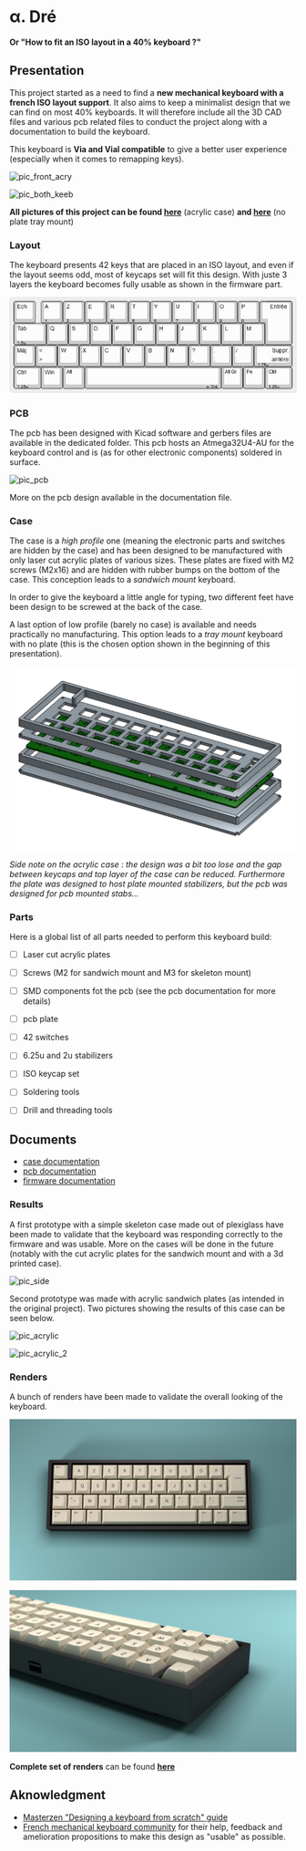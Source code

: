 # &#945;. Dré

__Or "How to fit an ISO layout in a 40% keyboard ?"__


## Presentation

This project started as a need to find a **new mechanical keyboard with a french ISO layout support**. It also aims to keep a minimalist design that we can find on most 40% keyboards. It will therefore include all the 3D CAD files and various pcb related files to conduct the project along with a documentation to build the keyboard.

This keyboard is __Via and Vial compatible__ to give a better user experience (especially when it comes to remapping keys).

![pic_front_acry](https://live.staticflickr.com/65535/51203419905_3eca348361_h.jpg)

![pic_both_keeb](https://live.staticflickr.com/65535/51201636772_a60945ec8e_h.jpg)

__All pictures of this project can be found [here](https://flic.kr/s/aHsmVLZSPn)__ (acrylic case) __and [here](https://flic.kr/s/aHsmVCqc8F)__ (no plate tray mount)

### Layout

The keyboard presents 42 keys that are placed in an ISO layout, and even if the layout seems odd, most of keycaps set will fit this design. With juste 3 layers the keyboard becomes fully usable as shown in the firmware part.

![alpha_dre_layout](docs/alpha_dre_layout.png)



### PCB

The pcb has been designed with Kicad software and gerbers files are available in the dedicated folder. This pcb hosts an Atmega32U4-AU for the keyboard control and is (as for other electronic components) soldered in surface. 

![pic_pcb](https://live.staticflickr.com/65535/51173328487_bfa592c227_h.jpg)

More on the pcb design available in the documentation file.

### Case

The case is a *high profile* one (meaning the electronic parts and switches are hidden by the case) and has been designed to be manufactured with only laser cut acrylic plates of various sizes. These plates are fixed with M2 screws (M2x16) and are hidden with rubber bumps on the bottom of the case. This conception leads to a *sandwich mount* keyboard.

In order to give the keyboard a little angle for typing, two different feet have been design to be screwed at the back of the case.

A last option of low profile (barely no case) is available and needs practically no manufacturing. This option leads to a *tray mount* keyboard with no plate (this is the chosen option shown in the beginning of this presentation).

![case_top_view](case/exploded_view_case.png)

*Side note on the acrylic case : the design was a bit too lose and the gap between keycaps and top layer of the case can be reduced. Furthermore the plate was designed to host plate mounted stabilizers, but the pcb was designed for pcb mounted stabs...*

### Parts

Here is a global list of all parts needed to perform this keyboard build:

- [ ] Laser cut acrylic plates
- [ ] Screws (M2 for sandwich mount and M3 for skeleton mount)
- [ ] SMD components fot the pcb (see the pcb documentation for more details)
- [ ] pcb plate
- [ ] 42 switches
- [ ] 6.25u and 2u stabilizers
- [ ] ISO keycap set
- [ ] Soldering tools
- [ ] Drill and threading tools


## Documents

- [case documentation](case/case_doc.md)
- [pcb documentation](pcb/pcb_doc.md)
- [firmware documentation](firmware/alpha_dre/readme.md)


### Results

A first prototype with a simple skeleton case made out of plexiglass have been made to validate that the keyboard was responding correctly to the firmware and was usable. More on the cases will be done in the future (notably with the cut acrylic plates for the sandwich mount and with a 3d printed case).

![pic_side](https://live.staticflickr.com/65535/51175096930_bc8a597342_h.jpg)

Second prototype was made with acrylic sandwich plates (as intended in the original project). Two pictures showing the results of this case can be seen below.

![pic_acrylic](https://live.staticflickr.com/65535/51203419940_cfa4e57eba_h.jpg)

![pic_acrylic_2](https://live.staticflickr.com/65535/51203420240_2e1ee2a9e0_h.jpg)

### Renders

A bunch of renders have been made to validate the overall looking of the keyboard.

![alpha_dre_render1](docs/renders/alpha_dre_top_view4.png)

![alpha_dre_render2](docs/renders/alpha_dre_side_view4.png)

__Complete set of renders__ can be found __[here](docs/renders/renders_doc.md)__


## Aknowledgment

- [Masterzen "Designing a keyboard from scratch" guide](https://www.masterzen.fr/2020/05/03/designing-a-keyboard-part-1/)
- [French mechanical keyboard community](https://github.com/mkbdfr) for their help, feedback and amelioration propositions to make this design as "usable" as possible.
